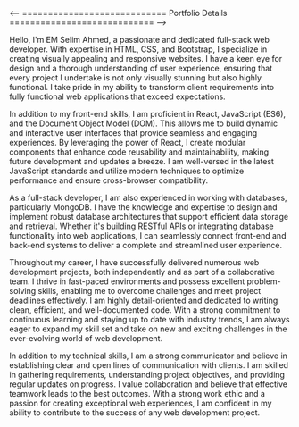 <-- ============================ Portfolio Details ============================ -->

Hello, I'm EM Selim Ahmed, a passionate and dedicated full-stack web developer. With expertise in HTML, CSS, and Bootstrap, I specialize in creating visually appealing and responsive websites. I have a keen eye for design and a thorough understanding of user experience, ensuring that every project I undertake is not only visually stunning but also highly functional. I take pride in my ability to transform client requirements into fully functional web applications that exceed expectations.

In addition to my front-end skills, I am proficient in React, JavaScript (ES6), and the Document Object Model (DOM). This allows me to build dynamic and interactive user interfaces that provide seamless and engaging experiences. By leveraging the power of React, I create modular components that enhance code reusability and maintainability, making future development and updates a breeze. I am well-versed in the latest JavaScript standards and utilize modern techniques to optimize performance and ensure cross-browser compatibility.


As a full-stack developer, I am also experienced in working with databases, particularly MongoDB. I have the knowledge and expertise to design and implement robust database architectures that support efficient data storage and retrieval. Whether it's building RESTful APIs or integrating database functionality into web applications, I can seamlessly connect front-end and back-end systems to deliver a complete and streamlined user experience.


Throughout my career, I have successfully delivered numerous web development projects, both independently and as part of a collaborative team. I thrive in fast-paced environments and possess excellent problem-solving skills, enabling me to overcome challenges and meet project deadlines effectively. I am highly detail-oriented and dedicated to writing clean, efficient, and well-documented code. With a strong commitment to continuous learning and staying up to date with industry trends, I am always eager to expand my skill set and take on new and exciting challenges in the ever-evolving world of web development.


In addition to my technical skills, I am a strong communicator and believe in establishing clear and open lines of communication with clients. I am skilled in gathering requirements, understanding project objectives, and providing regular updates on progress. I value collaboration and believe that effective teamwork leads to the best outcomes. With a strong work ethic and a passion for creating exceptional web experiences, I am confident in my ability to contribute to the success of any web development project.
